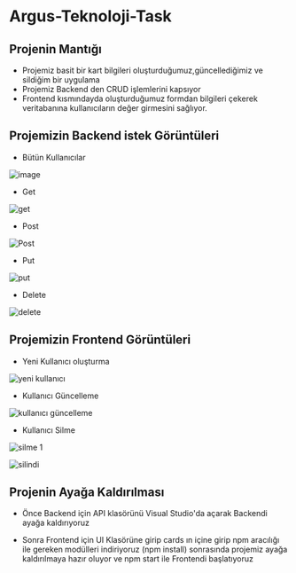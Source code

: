 # Argus-Teknoloji-Task

## Projenin Mantığı


- Projemiz basit bir kart bilgileri oluşturduğumuz,güncellediğimiz ve sildiğim bir uygulama
- Projemiz Backend den CRUD işlemlerini kapsıyor
- Frontend kısmındayda oluşturduğumuz formdan bilgileri çekerek veritabanına kullanıcıların değer girmesini sağlıyor.


## Projemizin Backend istek Görüntüleri


- Bütün Kullanıcılar


![image](https://user-images.githubusercontent.com/72878786/181936737-0a677dce-54b1-4ade-94b3-eda08a182f80.png)


- Get


![get](https://user-images.githubusercontent.com/72878786/181936659-1245fc02-ec66-4c14-b6ae-665bcac8560c.png)

- Post


![Post](https://user-images.githubusercontent.com/72878786/181936678-570ead05-50e7-404a-90b5-23a564049672.png)

- Put


![put](https://user-images.githubusercontent.com/72878786/181936687-b6a9eae6-c6da-46cc-9815-ccdd10c1b01d.png)

- Delete


![delete](https://user-images.githubusercontent.com/72878786/181936691-9817f982-4022-49a5-b59d-5a4187ca4756.png)

## Projemizin Frontend Görüntüleri


- Yeni Kullanıcı oluşturma


![yeni kullanıcı](https://user-images.githubusercontent.com/72878786/181936705-8fd59336-c67b-4173-95af-df5127b4d086.png)

- Kullanıcı Güncelleme


![kullanıcı güncelleme ](https://user-images.githubusercontent.com/72878786/181936713-a3718e80-2fc0-4acc-9343-e55a520240f7.png)

- Kullanıcı Silme 


![silme 1](https://user-images.githubusercontent.com/72878786/181936717-3c8ab630-9583-4c14-ba47-113d3d1214fa.png)


![silindi](https://user-images.githubusercontent.com/72878786/181936721-bd54be97-17cc-434b-ad05-2f68a0d3d04c.png)




## Projenin Ayağa Kaldırılması


- Önce Backend için API klasörünü Visual Studio'da açarak Backendi ayağa kaldırıyoruz

- Sonra Frontend için UI Klasörüne girip cards ın içine girip npm aracılığı ile gereken modülleri indiriyoruz (npm install) sonrasında projemiz ayağa kaldırılmaya hazır oluyor ve npm start ile Frontendi başlatıyoruz

